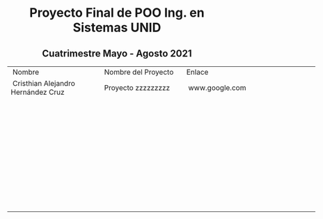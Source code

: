 <h1 align='center'>Proyecto Final de POO Ing. en Sistemas UNID</h1>

<h2 align='center'>Cuatrimestre Mayo - Agosto 2021</h2>


<table style="width: 708px; margin-left: auto; margin-right: auto; height: 384px;">
<tbody>
<tr>
<td style="width: 209px;">&nbsp;Nombre</td>
<td style="width: 190px;">&nbsp;Nombre del Proyecto</td>
<td style="width: 308px;">Enlace</td>
</tr>
<tr>
<td style="width: 209px;">&nbsp;Cristhian Alejandro Hernández Cruz</td>
<td style="width: 190px;">&nbsp;Proyecto zzzzzzzzz</td>
<td style="width: 308px;">&nbsp;www.google.com</td>
</tr>
<tr>
<td style="width: 209px;">&nbsp;</td>
<td style="width: 190px;">&nbsp;</td>
<td style="width: 308px;">&nbsp;</td>
</tr>
<tr>
<td style="width: 209px;">&nbsp;</td>
<td style="width: 190px;">&nbsp;</td>
<td style="width: 308px;">&nbsp;</td>
</tr>
<tr>
<td style="width: 209px;">&nbsp;</td>
<td style="width: 190px;">&nbsp;</td>
<td style="width: 308px;">&nbsp;</td>
</tr>
<tr>
<td style="width: 209px;">&nbsp;</td>
<td style="width: 190px;">&nbsp;</td>
<td style="width: 308px;">&nbsp;</td>
</tr>
<tr>
<td style="width: 209px;">&nbsp;</td>
<td style="width: 190px;">&nbsp;</td>
<td style="width: 308px;">&nbsp;</td>
</tr>
<tr>
<td style="width: 209px;">&nbsp;</td>
<td style="width: 190px;">&nbsp;</td>
<td style="width: 308px;">&nbsp;</td>
</tr>
<tr>
<td style="width: 209px;">&nbsp;</td>
<td style="width: 190px;">&nbsp;</td>
<td style="width: 308px;">&nbsp;</td>
</tr>
<tr>
<td style="width: 209px;">&nbsp;</td>
<td style="width: 190px;">&nbsp;</td>
<td style="width: 308px;">&nbsp;</td>
</tr>
<tr>
<td style="width: 209px;">&nbsp;</td>
<td style="width: 190px;">&nbsp;</td>
<td style="width: 308px;">&nbsp;</td>
</tr>
<tr>
<td style="width: 209px;">&nbsp;</td>
<td style="width: 190px;">&nbsp;</td>
<td style="width: 308px;">&nbsp;</td>
</tr>
</tbody>
</table>
<!-- DivTable.com -->
